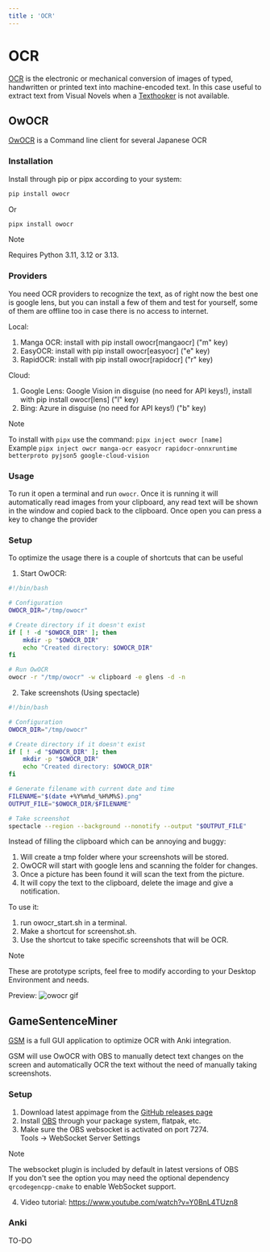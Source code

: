 ```yaml
---
title : 'OCR'
---
```


# OCR

[OCR](https://en.wikipedia.org/wiki/Optical_character_recognition) is the electronic or mechanical conversion of images of typed, handwritten or printed text into machine-encoded text. In this case useful to extract text from Visual Novels when a [Texthooker](/japanese-tools/textractor) is not available.


## OwOCR
[OwOCR](https://github.com/AuroraWright/owocr) is a Command line client for several Japanese OCR

### Installation

Install through pip or pipx according to your system:
```bash
pip install owocr
```

Or

```bash
pipx install owocr
```

> [!NOTE]
> Requires Python 3.11, 3.12 or 3.13.

### Providers
You need OCR providers to recognize the text, as of right now the best one is google lens, but you can install a few of them and test for yourself, some of them are offline too in case there is no access to internet.

Local:
1. Manga OCR: install with pip install owocr[mangaocr] ("m" key)
2. EasyOCR: install with pip install owocr[easyocr] ("e" key)
3. RapidOCR: install with pip install owocr[rapidocr] ("r" key)

Cloud:
1. Google Lens: Google Vision in disguise (no need for API keys!), install with pip install owocr[lens] ("l" key)
2. Bing: Azure in disguise (no need for API keys!) ("b" key)

> [!NOTE]
> To install with `pipx` use the command: `pipx inject owocr [name]`  
> Example `pipx inject owcr manga-ocr easyocr rapidocr-onnxruntime betterproto pyjson5 google-cloud-vision`

### Usage
To run it open a terminal and run `owocr`. Once it is running it will automatically read images from your clipboard, any read text will be shown in the window and copied back to the clipboard.
Once open you can press a key to change the provider

### Setup
To optimize the usage there is a couple of shortcuts that can be useful

1. Start OwOCR:
```owocr_start.sh
#!/bin/bash

# Configuration
OWOCR_DIR="/tmp/owocr"

# Create directory if it doesn't exist
if [ ! -d "$OWOCR_DIR" ]; then
    mkdir -p "$OWOCR_DIR"
    echo "Created directory: $OWOCR_DIR"
fi

# Run OwOCR
owocr -r "/tmp/owocr" -w clipboard -e glens -d -n
```

2. Take screenshots (Using spectacle)
```screenshot.sh
#!/bin/bash

# Configuration
OWOCR_DIR="/tmp/owocr"

# Create directory if it doesn't exist
if [ ! -d "$OWOCR_DIR" ]; then
    mkdir -p "$OWOCR_DIR"
    echo "Created directory: $OWOCR_DIR"
fi

# Generate filename with current date and time
FILENAME="$(date +%Y%m%d_%H%M%S).png"
OUTPUT_FILE="$OWOCR_DIR/$FILENAME"

# Take screenshot
spectacle --region --background --nonotify --output "$OUTPUT_FILE"
```

Instead of filling the clipboard which can be annoying and buggy:

1. Will create a tmp folder where your screenshots will be stored.
2. OwOCR will start with google lens and scanning the folder for changes.
3. Once a picture has been found it will scan the text from the picture.
4. It will copy the text to the clipboard, delete the image and give a notification.

To use it:
1. run owocr_start.sh in a terminal.
2. Make a shortcut for screenshot.sh.
3. Use the shortcut to take specific screenshots that will be OCR.

> [!NOTE]
> These are prototype scripts, feel free to modify according to your Desktop Environment and needs.

Preview:
![owocr gif](/img/tutorials/ocr/owocr_gif.gif)


## GameSentenceMiner

[GSM](https://github.com/bpwhelan/GameSentenceMiner) is a full GUI application to optimize OCR with Anki integration.  

GSM will use OwOCR with OBS to manually detect text changes on the screen and automatically OCR the text without the need of manually taking screenshots.

### Setup

1. Download latest appimage from the [GitHub releases page](https://github.com/bpwhelan/GameSentenceMiner/releases)
2. Install [OBS](https://obsproject.com/) through your package system, flatpak, etc.
3. Make sure the OBS websocket is activated on port 7274.   
Tools -> WebSocket Server Settings
   
> [!NOTE]
> The websocket plugin is included by default in latest versions of OBS  
> If you don't see the option you may need the optional dependency `qrcodegencpp-cmake` to enable WebSocket support.

4. Video tutorial: https://www.youtube.com/watch?v=Y0BnL4TUzn8

### Anki
TO-DO
